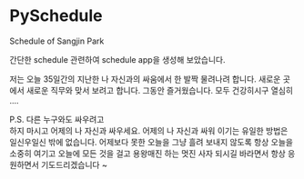 # PySchedule
Schedule of Sangjin Park

간단한 schedule 관련하여
schedule app을 생성해
보았습니다.

저는 오늘 35일간의 지난한
나 자신과의 싸움에서
한 발짝 물려나려 합니다.
새로운 곳에서
새로운 직무와
맞서 보려고 합니다.
그동안 즐거웠습니다.
모두 건강히시구
열심히 ....

P.S.
다른 누구와도  싸우려고  
하지 마시고
어제의 나 자신과 싸우세요.
 어제의 나 자신과  싸워
 이기는 유일한 방법은
 일신우일신 밖에 없습니다.
 어제보다 못한 오늘을
 그냥 흘려 보내지 않도록
 항상 오늘을 소중히 여기고
 오늘에 모든 것을 걸고
 용왕매진 하는 멋진 
 사자 되시길 바라면서
 항상 응원하면서
 기도드리겠습니다 ~